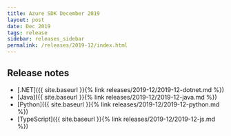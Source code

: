 ```yaml
---
title: Azure SDK December 2019
layout: post
date: Dec 2019
tags: release
sidebar: releases_sidebar
permalink: /releases/2019-12/index.html
---
```

## Release notes

* [.NET]({{ site.baseurl }}{% link releases/2019-12/2019-12-dotnet.md %})
* [Java]({{ site.baseurl }}{% link releases/2019-12/2019-12-java.md %})
* [Python]({{ site.baseurl }}{% link releases/2019-12/2019-12-python.md %})
* [TypeScript]({{ site.baseurl }}{% link releases/2019-12/2019-12-js.md %})

